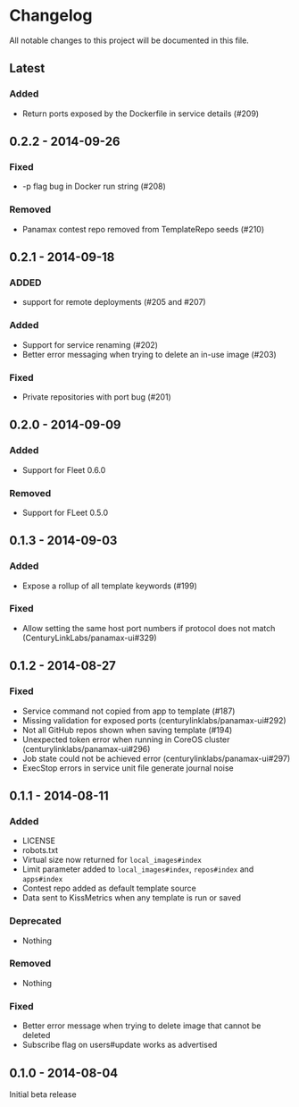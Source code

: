 # Changelog
All notable changes to this project will be documented in this file.

Latest
------------------

### Added
- Return ports exposed by the Dockerfile in service details (#209)


0.2.2 - 2014-09-26
------------------

### Fixed
- -p flag bug in Docker run string (#208)

### Removed
- Panamax contest repo removed from TemplateRepo seeds (#210)


0.2.1 - 2014-09-18
------------------
### ADDED
- support for remote deployments (#205 and #207)

### Added
- Support for service renaming (#202)
- Better error messaging when trying to delete an in-use image (#203)

### Fixed
- Private repositories with port bug (#201)


0.2.0 - 2014-09-09
------------------

### Added
- Support for Fleet 0.6.0

### Removed
- Support for FLeet 0.5.0


0.1.3 - 2014-09-03
------------------

### Added
- Expose a rollup of all template keywords (#199)

### Fixed
- Allow setting the same host port numbers if protocol does not match (CenturyLinkLabs/panamax-ui#329)


0.1.2 - 2014-08-27
------------------

### Fixed
- Service command not copied from app to template (#187)
- Missing validation for exposed ports (centurylinklabs/panamax-ui#292)
- Not all GitHub repos shown when saving template (#194)
- Unexpected token error when running in CoreOS cluster (centurylinklabs/panamax-ui#296)
- Job state could not be achieved error (centurylinklabs/panamax-ui#297)
- ExecStop errors in service unit file generate journal noise


0.1.1 - 2014-08-11
------------------

### Added
- LICENSE
- robots.txt
- Virtual size now returned for `local_images#index`
- Limit parameter added to `local_images#index`, `repos#index` and `apps#index`
- Contest repo added as default template source
- Data sent to KissMetrics when any template is run or saved

### Deprecated
- Nothing

### Removed
- Nothing

### Fixed
- Better error message when trying to delete image that cannot be deleted
- Subscribe flag on users#update works as advertised


0.1.0 - 2014-08-04
------------------

Initial beta release
